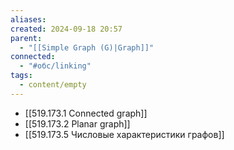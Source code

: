 ```yaml
---
aliases: 
created: 2024-09-18 20:57
parent:
  - "[[Simple Graph (G)|Graph]]"
connected:
  - "#обс/linking"
tags:
  - content/empty
---
```

- [[519.173.1 Connected graph]]
- [[519.173.2 Planar graph]]
- [[519.173.5 Числовые характеристики графов]]